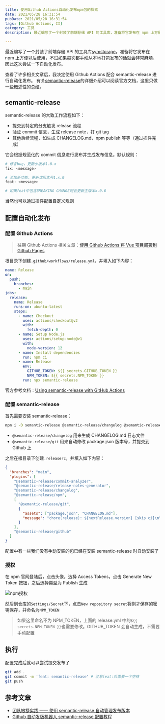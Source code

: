 ```yaml
---
title: 使用Github Actions自动化发布npm包的探索
date: 2021/05/28 16:31:54
pubDate: 2021/05/28 16:31:54
tags: [Github Actions, CI]
category: 工具
description: 最近编写了一个封装了前端存储 API 的工具库，准备将它发布在 npm 上方便以后使用，不过如果每次都手动从本地打包发布的话就会非常麻烦，因此这次尝试一下自动化发布。

---
```


最近编写了一个封装了前端存储 API 的工具库[symstorage](https://www.npmjs.com/package/symstorage)，准备将它发布在 npm 上方便以后使用，不过如果每次都手动从本地打包发布的话就会非常麻烦，因此这次尝试一下自动化发布。

查看了许多相关文章后，我决定使用 Github Actions 配合 semantic-release 进行自动化发布。
有关[semantic-release](https://semantic-release.gitbook.io/semantic-release/)的详细介绍可以阅读官方文档，这里只做一些概述性的总结。

## semantic-release

semantic-release 的大致工作流程如下：

- 提交到特定的分支触发 release 流程
- 验证 commit 信息，生成 release note，打 git tag
- 其他后续流程，如生成 CHANGELOG.md，npm publish 等等（通过插件完成）

它会根据规范化的 commit 信息进行发布并生成发布信息，默认规则：

```bash
# 修复bug，更新小版本1.0.x
fix: <message>

# 添加新功能，更新次版本号1.x.0
feat: <message>

# 如果feat中包含BREAKING CHANGE则会更新主版本x.0.0
```

当然也可以通过插件配置自定义规则

## 配置自动化发布

### 配置 Github Actions

> 往期 Github Actions 相关文章：[使用 Github Actions 将 Vue 项目部署到 Github Pages](https://qiyuor2.github.io/categories/%E5%B7%A5%E5%85%B7/useactionstopages/)

根目录下创建`.github/workflows/release.yml`，并填入如下内容：

```yaml
name: Release
on:
  push:
    branches:
      - main
jobs:
  release:
    name: Release
    runs-on: ubuntu-latest
    steps:
      - name: Checkout
        uses: actions/checkout@v2
        with:
          fetch-depth: 0
      - name: Setup Node.js
        uses: actions/setup-node@v1
        with:
          node-version: 12
      - name: Install dependencies
        run: npm ci
      - name: Release
        env:
          GITHUB_TOKEN: ${{ secrets.GITHUB_TOKEN }}
          NPM_TOKEN: ${{ secrets.NPM_TOKEN }}
        run: npx semantic-release
```

官方参考文档：[Using semantic-release with GitHub Actions](https://github.com/semantic-release/semantic-release/blob/master/docs/recipes/github-actions.md)

### 配置 semantic-release

首先需要安装 semantic-release：

```bash
npm i -D semantic-release @semantic-release/changelog @semantic-release/git
```

- `@semantic-release/changelog` 用来生成 CHANGELOG.md 日志文件
- `@semantic-release/git` 用来自动修改 package.json 版本号，并提交到 Github 上

之后在根目录下创建`.releaserc`，并填入如下内容：

```json
{
  "branches": "main",
  "plugins": [
    "@semantic-release/commit-analyzer",
    "@semantic-release/release-notes-generator",
    "@semantic-release/changelog",
    "@semantic-release/npm",
    [
      "@semantic-release/git",
      {
        "assets": ["package.json", "CHANGELOG.md"],
        "message": "chore(release): ${nextRelease.version} [skip ci]\n\n${nextRelease.notes}"
      }
    ],
    "@semantic-release/github"
  ]
}
```

配置中有一些我们没有手动安装的包已经在安装 semantic-release 时自动安装了

### 授权

在 npm 官网登陆后，点击头像，选择 Access Tokens，点击 Generate New Token 按钮，之后选择类型为 Publish 生成

![npm授权](https://gcore.jsdelivr.net/gh/qiyuor2/blog-image/img/npmaccesstoken.png)

然后到仓库的`Settings/Secret`下，点击`New repository secret`将刚才保存的密钥保存，并命名为`NPM_TOKEN`

> 如果这里命名不为 NPM_TOKEN，上面的 release.yml 中的`${{ secrets.NPM_TOKEN }}`也需要修改。GITHUB_TOKEN 会自动生成，不需要手动配置

## 执行

配置完成后就可以尝试提交发布了

```bash
git add .
git commit -m 'feat: semantic-release' # 注意feat:后需要一个空格
git push
```

## 参考文章

- [团队敏捷实践 —— 使用 semantic-release 自动管理发布版本](https://blog.dteam.top/posts/2020-05/semantic-release.html)
- [Github 自动发版机器人 semantic-release 配置教程](https://meixg.cn/2021/01/20/semantic-release-guide/)
